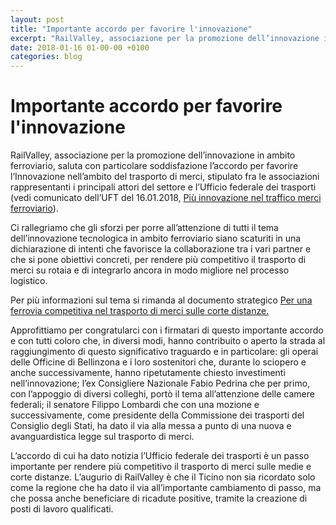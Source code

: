 ```yaml
---
layout: post
title: "Importante accordo per favorire l'innovazione"
excerpt: "RailValley, associazione per la promozione dell’innovazione in ambito ferroviario, saluta con particolare soddisfazione l’accordo per favorire l’Innovazione nell’ambito del trasporto di merci, stipulato fra le associazioni rappresentanti i principali attori del settore e l’Ufficio federale dei trasporti (vedi..."
date: 2018-01-16 01-00-00 +0100
categories: blog
---
```


# Importante accordo per favorire l'innovazione

RailValley, associazione per la promozione dell’innovazione in ambito ferroviario, saluta con particolare soddisfazione l’accordo per favorire l’Innovazione nell’ambito del trasporto di merci, stipulato fra le associazioni rappresentanti i principali attori del settore e l’Ufficio federale dei trasporti (vedi comunicato dell’UFT del 16.01.2018, [Più innovazione nel traffico merci ferroviario](https://www.admin.ch/gov/it/pagina-iniziale/documentazione/comunicati-stampa.msg-id-69500.html)).

Ci rallegriamo che gli sforzi per porre all’attenzione di tutti il tema dell’innovazione tecnologica in ambito ferroviario siano scaturiti in una dichiarazione di intenti che favorisce la collaborazione tra i vari partner e che si pone obiettivi concreti, per rendere più competitivo il trasporto di merci su rotaia e di integrarlo ancora in modo migliore nel processo logistico. 

Per più informazioni sul tema si rimanda al documento strategico [Per una ferrovia competitiva nel trasporto di merci sulle corte distanze.](/files/strategia%5Fcorte%5Fdistanze-13-08-2013.pdf)

Approfittiamo per congratularci con i firmatari di questo importante accordo e con tutti coloro che, in diversi modi, hanno contribuito o aperto la strada al raggiungimento di questo significativo traguardo e in particolare: gli operai delle Officine di Bellinzona e i loro sostenitori che, durante lo sciopero e anche successivamente, hanno ripetutamente chiesto investimenti nell’innovazione; l’ex Consigliere Nazionale Fabio Pedrina che per primo, con l’appoggio di diversi colleghi, portò il tema all’attenzione delle camere federali; il senatore Filippo Lombardi che con una mozione e successivamente, come presidente della Commissione dei trasporti del Consiglio degli Stati, ha dato il via alla messa a punto di una nuova e avanguardistica legge sul trasporto di merci. 

L’accordo di cui ha dato notizia l’Ufficio federale dei trasporti è un passo importante per rendere più competitivo il trasporto di merci sulle medie e corte distanze. L’augurio di RailValley è che il Ticino non sia ricordato solo come la regione che ha dato il via all’importante cambiamento di passo, ma che possa anche beneficiare di ricadute positive, tramite la creazione di posti di lavoro qualificati. 


